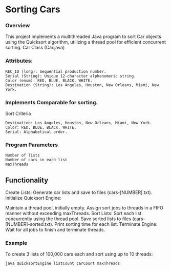 # Sorting Cars
### Overview

This project implements a multithreaded Java program to sort Car objects using the Quicksort algorithm, utilizing a thread pool for efficient concurrent sorting.
Car Class (Car.java)

### Attributes:

    REC_ID (long): Sequential production number.
    Serial (String): Unique 12-character alphanumeric string.
    Color (enum): RED, BLUE, BLACK, WHITE.
    Destination (String): Los Angeles, Houston, New Orleans, Miami, New York.

### Implements Comparable for sorting.
Sort Criteria

    Destination: Los Angeles, Houston, New Orleans, Miami, New York.
    Color: RED, BLUE, BLACK, WHITE.
    Serial: Alphabetical order.

### Program Parameters

    Number of lists
    Number of cars in each list
    maxThreads

## Functionality

Create Lists: Generate car lists and save to files (cars-[NUMBER].txt).
Initialize Quicksort Engine:

Maintain a thread pool, initially empty.
Assign sort jobs to threads in a FIFO manner without exceeding maxThreads.
Sort Lists:
Sort each list concurrently using the thread pool.
Save sorted lists to files (cars-[NUMBER]-sorted.txt).
Print sorting time for each list.
Terminate Engine: Wait for all jobs to finish and terminate threads.

### Example

To create 3 lists of 100,000 cars each and sort using up to 10 threads:

```
java QuicksortEngine listCount carCount maxThreads
```